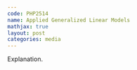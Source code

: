 ```yaml
---
code: PHP2514 
name: Applied Generalized Linear Models
mathjax: true
layout: post
categories: media
---
```

Explanation.
